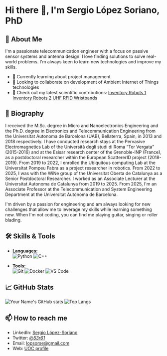 # Hi there 👋, I'm Sergio López Soriano, PhD

## 🚀 About Me
I'm a passionate telecommunication engineer with a focus on passive sensor systems and antenna design. I love finding solutions to solve real-world problems. I'm always keen to learn new technologies and improve my skills.

- 🌱 Currently learning about project management
- 👯 Looking to collaborate on development of Ambient Internet of Things technologies
- 📝 Check out my latest scientific contributions:
  [Inventory Robots 1](https://openaccess.uoc.edu/bitstream/10609/148027/1/lopez_ieeesj_inventory.pdf)
  [Inventory Robots 2](https://openaccess.uoc.edu/bitstream/10609/148804/1/lopez_IEEEiot_plug.pdf)
  [UHF RFID Wristbands](https://openaccess.uoc.edu/bitstream/10609/150413/1/Lopez_ieeea_Wristbands.pdf)

## 📝 Biography
I received the M.Sc. degree in Micro and Nanoelectronics Engineering and the Ph.D. degree in Electronics and Telecommunication Engineering from the Universitat Autonoma de Barcelona (UAB), Bellaterra, Spain, in 2013 and 2018 respectively. I have conducted research stays at the Pervasive Electromagnetics Lab of the Università degli studi di Roma “Tor Vergata” (2015-2016) and at the Esisar research center of the Grenoble-INP (France), as a postdoctoral researcher within the European ScattererID project (2018-2019). From 2019 to 2022, I enrolled the Ubiquitous computing Lab at the Universitat Pompeu Fabra as a project researcher in robotics. From 2022 to 2025, I was with the WiNe group of the Universitat Oberta de Catalunya as a Senior Postdoctoral Researcher. I worked as an Associate Lecturer at the Universitat Autonoma de Catalunya from 2019 to 2025. From 2025, I'm an Associate Professor at the Telecommunication and System Engineering Department at the Universitat Autònoma de Barcelona.

I'm driven by a passion for engineering and am always looking for new challenges that allow me to leverage my skills while learning something new. When I'm not coding, you can find me playing guitar, singing or roller blading.

## 🛠️ Skills & Tools
- **Languages:**  
  ![Python](https://img.shields.io/badge/-Python-3776AB?style=flat&logo=python&logoColor=white) ![C++](https://img.shields.io/badge/-C++-00599C?style=flat&logo=c%2B%2B&logoColor=white)
  
- **Tools:**  
  ![Git](https://img.shields.io/badge/-Git-F05032?style=flat&logo=git&logoColor=white) ![Docker](https://img.shields.io/badge/-Docker-2496ED?style=flat&logo=docker&logoColor=white) ![VS Code](https://img.shields.io/badge/-VS%20Code-007ACC?style=flat&logo=visual-studio-code&logoColor=white)

## 📈 GitHub Stats
![Your Name's GitHub stats](https://github-readme-stats.vercel.app/api?username=sergiolopezsoriano&show_icons=true&theme=radical)
![Top Langs](https://github-readme-stats.vercel.app/api/top-langs/?username=sergiolopezsoriano&layout=compact&theme=radical)

## 📫 How to reach me
- LinkedIn: [Sergio López-Soriano](https://www.linkedin.com/in/sergio-lópez-soriano-2a581049/)
- Twitter: [@_53r61_](https://x.com/_53r61_)
- Email: [lopsorse@gmail.com](mailto:lopsorse@gmail.com)
- Web: [UOC profile](https://www.sergiolopezsoriano.com)
